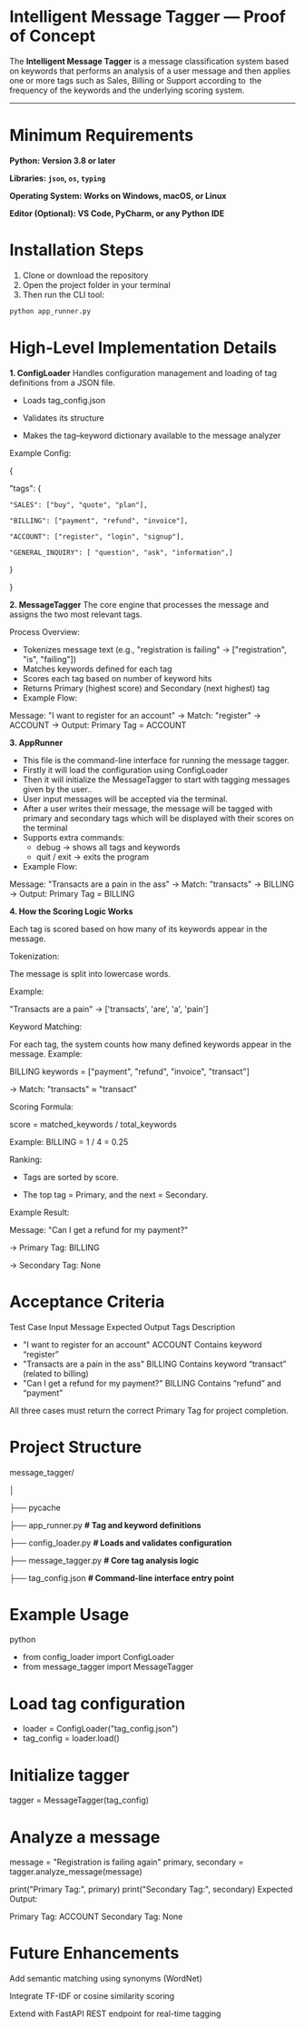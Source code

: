  # Intelligent Message Tagger — Proof of Concept

The **Intelligent Message Tagger** is a message classification system based on keywords that performs an analysis of a user message and then applies one or more tags such as Sales, Billing or Support according to the frequency of the keywords and the underlying scoring system. 

---

# Minimum Requirements
**Python:  Version 3.8 or later**

**Libraries: `json`, `os`, `typing`**

**Operating System: Works on Windows, macOS, or Linux**

**Editor (Optional):  VS Code, PyCharm, or any Python IDE**

# Installation Steps

1. Clone or download the repository
2. Open the project folder in your terminal
3. Then run the CLI tool:
```bash
python app_runner.py
```

# High-Level Implementation Details
**1. ConfigLoader**
Handles configuration management and loading of tag definitions from a JSON file.

- Loads tag_config.json

- Validates its structure

- Makes the tag–keyword dictionary available to the message analyzer

Example Config:

{

  "tags": {
  
    "SALES": ["buy", "quote", "plan"],
    
    "BILLING": ["payment", "refund", "invoice"],
    
    "ACCOUNT": ["register", "login", "signup"],

    "GENERAL_INQUIRY": [ "question", "ask", "information",]
    
  }
  
}

**2. MessageTagger**
The core engine that processes the message and assigns the two most relevant tags.

Process Overview:

- Tokenizes message text (e.g., "registration is failing" → ["registration", "is", "failing"])
- Matches keywords defined for each tag
- Scores each tag based on number of keyword hits
- Returns Primary (highest score) and Secondary (next highest) tag
- Example Flow:

Message: "I want to register for an account"
→ Match: "register" → ACCOUNT
→ Output: Primary Tag = ACCOUNT

**3. AppRunner**
- This file is the command-line interface for running the message tagger.
- Firstly it will load the configuration using ConfigLoader
- Then it will initialize the MessageTagger to start with tagging messages given by the user..
- User input messages will be accepted via the terminal.
- After a user writes their message, the message will be tagged with primary and secondary tags which will be displayed with their scores on the terminal
- Supports extra commands:
  - debug → shows all tags and keywords
  - quit / exit → exits the program
- Example Flow:

Message: "Transacts are a pain in the ass"
→ Match: "transacts" → BILLING
→ Output: Primary Tag = BILLING

**4. How the Scoring Logic Works**

Each tag is scored based on how many of its keywords appear in the message.

Tokenization:

The message is split into lowercase words.

Example:

"Transacts are a pain" → ['transacts', 'are', 'a', 'pain']

Keyword Matching:

For each tag, the system counts how many defined keywords appear in the message.
Example:

BILLING keywords = ["payment", "refund", "invoice", "transact"]

→ Match: "transacts" ≈ "transact"

Scoring Formula:

score = matched_keywords / total_keywords

Example: BILLING = 1 / 4 = 0.25

Ranking:

- Tags are sorted by score.
  
- The top tag = Primary, and the next = Secondary.

Example Result:

Message: "Can I get a refund for my payment?"

→ Primary Tag: BILLING

→ Secondary Tag: None
 
# Acceptance Criteria
Test Case	Input Message	Expected Output Tags	Description
- "I want to register for an account"	ACCOUNT	Contains keyword “register”
- "Transacts are a pain in the ass"	BILLING	Contains keyword “transact” (related to billing)
- "Can I get a refund for my payment?"	BILLING	Contains “refund” and “payment”

All three cases must return the correct Primary Tag for project completion.

# Project Structure
message_tagger/

│

├── pycache            

├── app_runner.py            **# Tag and keyword definitions**

├── config_loader.py         **# Loads and validates configuration**

├── message_tagger.py        **# Core tag analysis logic**

├── tag_config.json          **# Command-line interface entry point**


# Example Usage
python
- from config_loader import ConfigLoader
- from message_tagger import MessageTagger

# Load tag configuration
- loader = ConfigLoader("tag_config.json")
- tag_config = loader.load()

# Initialize tagger
tagger = MessageTagger(tag_config)

# Analyze a message
message = "Registration is failing again"
primary, secondary = tagger.analyze_message(message)

print("Primary Tag:", primary)
print("Secondary Tag:", secondary)
Expected Output:

Primary Tag: ACCOUNT
Secondary Tag: None

# Future Enhancements
Add semantic matching using synonyms (WordNet)

Integrate TF-IDF or cosine similarity scoring

Extend with FastAPI REST endpoint for real-time tagging
